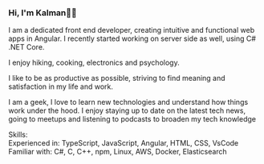 ### Hi, I'm Kalman👨‍💻

I am a dedicated front end developer, creating intuitive and functional web apps in Angular. I recently started working on server side as well, using C# .NET Core.

I enjoy hiking, cooking, electronics and psychology.

I like to be as productive as possible, striving to find meaning and satisfaction in my life and work.

I am a geek, I love to learn new technologies and understand how things work under the hood. I enjoy staying up to date on the latest tech news, going to meetups and listening to podcasts to broaden my tech knowledge

Skills: <br>
Experienced in: TypeScript, JavaScript, Angular, HTML, CSS, VsCode <br>
Familiar with: C#, C, C++, npm, Linux, AWS, Docker, Elasticsearch <br>

<!--
**kalmanl/kalmanl** is a ✨ _special_ ✨ repository because its `README.md` (this file) appears on your GitHub profile.

Here are some ideas to get you started:

- 🔭 I’m currently working on ...
- 🌱 I’m currently learning ...
- 👯 I’m looking to collaborate on ...
- 🤔 I’m looking for help with ...
- 💬 Ask me about ...
- 📫 How to reach me: ...
- 😄 Pronouns: ...
- ⚡ Fun fact: ...
-->
